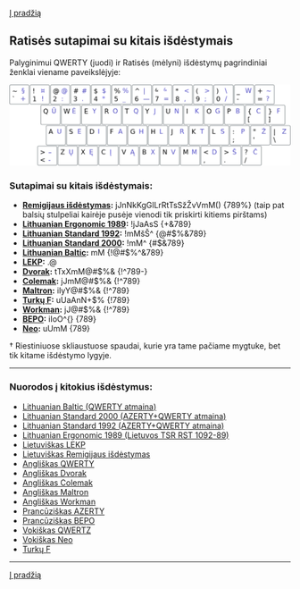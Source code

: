 [Į pradžią](../README.md)


Ratisės sutapimai su kitais išdėstymais
---------------------------------------

Palyginimui QWERTY (juodi) ir Ratisės (mėlyni) išdėstymų pagrindiniai ženklai viename paveikslėjyje:

![QWERTY ir Ratisė](images/qwerty-ratise.png)


### Sutapimai su kitais išdėstymais:

- __[Remigijaus išdėstymas](images/remigijaus.png):__ jJnNkKgGlLrRtTsSžŽvVmM() {789%} (taip pat balsių stulpeliai kairėje pusėje vienodi tik priskirti kitiems pirštams)
- __[Lithuanian Ergonomic 1989](images/LTSR_RST_1092-89.png):__ !jJaAsS {+&789}
- __[Lithuanian Standard 1992](https://www.registrucentras.lt/litwin/kbdlta.gif):__ !mMšŠ^ {@#$%&789}
- __[Lithuanian Standard 2000](https://www.registrucentras.lt/litwin/kbdlts.gif):__ !mM^ {#$&789}
- __[Lithuanian Baltic](https://www.registrucentras.lt/litwin/kbdlt1.gif):__ mM {!@#$%^&789}
- __[LEKP](https://lekp.info/images/lekp.png):__ .@
- __[Dvorak](https://en.wikipedia.org/wiki/Dvorak_keyboard_layout#/media/File:KB_United_States_Dvorak.svg):__ tTxXmM@#$%& {!^789-}
- __[Colemak](https://colemak.com/wiki/images/6/6c/Colemak2.png):__ jJmM@#$%& {!^789}
- __[Maltron](https://upload.wikimedia.org/wikipedia/commons/5/56/KB_Maltron_3D_US.svg):__ iIyY@#$%& {!^789}
- __[Turkų F](https://en.wikibooks.org/wiki/Turkish/Computing_in_Turkish#/media/File:KB_Turkey_f_yeni.svg):__ uUaAnN+$% {!789}
- __[Workman](https://en.wikipedia.org/wiki/Keyboard_layout#/media/File:KB_English_Workman.svg):__ jJ@#$%& {!^789}
- __[BEPO](https://en.wikipedia.org/wiki/B%C3%89PO#/media/File:KB_French_B%C3%89PO-NF_Z71-300.svg):__ iIoO^{} {789}
- __[Neo](https://en.wikipedia.org/wiki/Neo_(keyboard_layout)#/media/File:Neo_2.0-Tastaturbelegung_Ebene1.svg):__ uUmM {789}

† Riestiniuose skliaustuose spaudai, kurie yra tame pačiame mygtuke, bet tik kitame išdėstymo lygyje.

--------------------------------------------------------------------

### Nuorodos į kitokius išdėstymus:

- [Lithuanian Baltic (QWERTY atmaina)](https://www.registrucentras.lt/litwin/keyboard.html)
- [Lithuanian Standard 2000 (AZERTY+QWERTY atmaina)](http://www.ims.mii.lt/klav/)
- [Lithuanian Standard 1992 (AZERTY+QWERTY atmaina)](https://www.registrucentras.lt/litwin/keyboard.html)
- [Lithuanian Ergonomic 1989 (Lietuvos TSR RST 1092-89)](https://lekp.info/RST1092)
- [Lietuviškas LEKP](https://lekp.info/)
- [Lietuviškas Remigijaus išdėstymas](https://web.archive.org/web/20080315055411/http://pradmenes.net/tekstu_katalogas/remigijus/klaviatura.html)
- [Angliškas QWERTY](https://en.wikipedia.org/wiki/QWERTY)
- [Angliškas Dvorak](https://en.wikipedia.org/wiki/Dvorak_keyboard_layout)
- [Angliškas Colemak](https://en.wikipedia.org/wiki/Colemak)
- [Angliškas Maltron](https://en.wikipedia.org/wiki/Maltron)
- [Angliškas Workman](https://en.wikipedia.org/wiki/Keyboard_layout#Workman)
- [Prancūziškas AZERTY](https://en.wikipedia.org/wiki/AZERTY)
- [Prancūziškas BEPO](https://en.wikipedia.org/wiki/B%C3%89PO)
- [Vokiškas QWERTZ](https://en.wikipedia.org/wiki/QWERTZ)
- [Vokiškas Neo](https://en.wikipedia.org/wiki/Neo_(keyboard_layout))
- [Turkų F](https://kbdlayout.info/KBDTUF/)

--------------------------------------------------------------------

[Į pradžią](../README.md)
